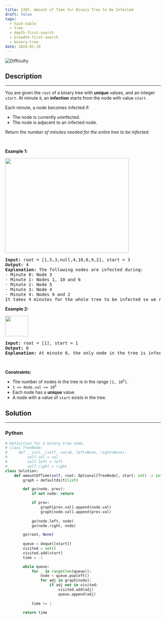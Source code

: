 ```yaml
---
title: 2385. Amount of Time for Binary Tree to Be Infected
draft: false
tags: 
  - hash-table
  - tree
  - depth-first-search
  - breadth-first-search
  - binary-tree
date: 2024-01-10
---
```


![Difficulty](https://img.shields.io/badge/Difficulty-Medium-blue.svg)

## Description

---
<p>You are given the <code>root</code> of a binary tree with <strong>unique</strong> values, and an integer <code>start</code>. At minute <code>0</code>, an <strong>infection</strong> starts from the node with value <code>start</code>.</p>

<p>Each minute, a node becomes infected if:</p>

<ul>
	<li>The node is currently uninfected.</li>
	<li>The node is adjacent to an infected node.</li>
</ul>

<p>Return <em>the number of minutes needed for the entire tree to be infected.</em></p>

<p>&nbsp;</p>
<p><strong class="example">Example 1:</strong></p>
<img alt="" src="https://assets.leetcode.com/uploads/2022/06/25/image-20220625231744-1.png" style="width: 400px; height: 306px;" />
<pre>
<strong>Input:</strong> root = [1,5,3,null,4,10,6,9,2], start = 3
<strong>Output:</strong> 4
<strong>Explanation:</strong> The following nodes are infected during:
- Minute 0: Node 3
- Minute 1: Nodes 1, 10 and 6
- Minute 2: Node 5
- Minute 3: Node 4
- Minute 4: Nodes 9 and 2
It takes 4 minutes for the whole tree to be infected so we return 4.
</pre>

<p><strong class="example">Example 2:</strong></p>
<img alt="" src="https://assets.leetcode.com/uploads/2022/06/25/image-20220625231812-2.png" style="width: 75px; height: 66px;" />
<pre>
<strong>Input:</strong> root = [1], start = 1
<strong>Output:</strong> 0
<strong>Explanation:</strong> At minute 0, the only node in the tree is infected so we return 0.
</pre>

<p>&nbsp;</p>
<p><strong>Constraints:</strong></p>

<ul>
	<li>The number of nodes in the tree is in the range <code>[1, 10<sup>5</sup>]</code>.</li>
	<li><code>1 &lt;= Node.val &lt;= 10<sup>5</sup></code></li>
	<li>Each node has a <strong>unique</strong> value.</li>
	<li>A node with a value of <code>start</code> exists in the tree.</li>
</ul>


## Solution

---
### Python
``` py title='amount-of-time-for-binary-tree-to-be-infected'
# Definition for a binary tree node.
# class TreeNode:
#     def __init__(self, val=0, left=None, right=None):
#         self.val = val
#         self.left = left
#         self.right = right
class Solution:
    def amountOfTime(self, root: Optional[TreeNode], start: int) -> int:
        graph = defaultdict(list)

        def go(node, prev):
            if not node: return

            if prev:
                graph[prev.val].append(node.val)
                graph[node.val].append(prev.val)
            
            go(node.left, node)
            go(node.right, node)

        go(root, None)
        
        queue = deque([start])
        visited = set()
        visited.add(start)
        time = -1

        while queue:
            for _ in range(len(queue)):
                node = queue.popleft()
                for adj in graph[node]:
                    if adj not in visited:
                        visited.add(adj)
                        queue.append(adj)
            
            time += 1
        
        return time

```

